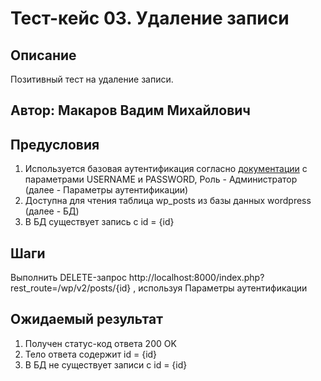 # Тест-кейс 03. Удаление записи

## Описание
Позитивный тест на удаление записи.

## Автор: Макаров Вадим Михайлович

## Предусловия
1) Используется базовая аутентификация согласно 
[документации](https://developer.wordpress.org/rest-api/using-the-rest-api/authentication/#basic-authentication-with-application-passwords)
с параметрами USERNAME и PASSWORD, Роль - Администратор (далее - Параметры аутентификации)
2) Доступна для чтения таблица wp_posts из базы данных wordpress (далее - БД)
3) В БД существует запись с id = {id}


## Шаги
Выполнить DELETE-запрос http://localhost:8000/index.php?rest_route=/wp/v2/posts/{id} , используя Параметры аутентификации


## Ожидаемый результат
1) Получен статус-код ответа 200 OK
2) Тело ответа содержит id = {id}
3) В БД не существует записи c id = {id}